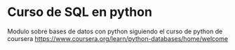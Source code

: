 # Curso de SQL en python

Modulo sobre bases de datos con python siguiendo el curso de python de 
coursera https://www.coursera.org/learn/python-databases/home/welcome
